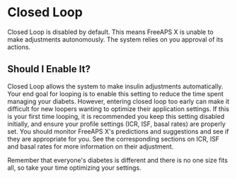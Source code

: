 # Closed Loop

Closed Loop is disabled by default. This means FreeAPS X is unable to make adjustments autonomously. The system relies on you approval of its actions.

## Should I Enable It?
Closed Loop allows the system to make insulin adjustments automatically. Your end goal for looping is to enable this setting to reduce the time spent managing your diabets. However, entering closed loop too early can make it difficult for new loopers wanting to optimize their application settings. If this is your first time looping, it is recommended you keep this setting disabled initially, and ensure your profile settings (ICR, ISF, basal rates) are properly set. You should monitor FreeAPS X's predictions and suggestions and see if they are appropriate for you. See the corresponding sections on ICR, ISF and basal rates for more information on their adjustment.

Remember that everyone's diabetes is different and there is no one size fits all, so take your time optimizing your settings.
